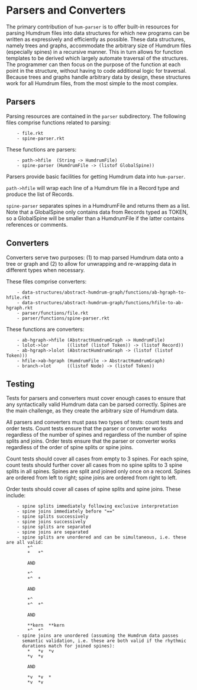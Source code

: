 # Parsers and Converters
The primary contribution of `hum-parser` is to offer built-in resources for
parsing Humdrum files into data structures for which new programs can be
written as expressively and efficiently as possible. These data structures,
namely trees and graphs, accommodate the arbitrary size of Humdrum files
(especially spines) in a recursive manner. This in turn allows for function
templates to be derived which largely automate traversal of the structures.
The programmer can then focus on the purpose of the function at each point
in the structure, without having to code additional logic for traversal.
Because trees and graphs handle arbitrary data by design, these structures
work for all Humdrum files, from the most simple to the most complex.

## Parsers
Parsing resources are contained in the `parser` subdirectory. The following
files comprise functions related to parsing:
```
	- file.rkt
	- spine-parser.rkt
```
These functions are parsers:
```
	- path->hfile  (String -> HumdrumFile)
	- spine-parser (HumdrumFile -> (listof GlobalSpine))
```
Parsers provide basic facilities for getting Humdrum data into `hum-parser`.

`path->hfile` will wrap each line of a Humdrum file in a Record type and produce
the list of Records.

`spine-parser` separates spines in a HumdrumFile and returns them as a list.
Note that a GlobalSpine only contains data from Records typed as TOKEN, so a
GlobalSpine will be smaller than a HumdrumFile if the latter contains references
or comments.

## Converters
Converters serve two purposes: (1) to map parsed Humdrum data onto a tree or
graph and (2) to allow for unwrapping and re-wrapping data in different types
when necessary.

These files comprise converters:
```
	- data-structures/abstract-humdrum-graph/functions/ab-hgraph-to-hfile.rkt
	- data-structures/abstract-humdrum-graph/functions/hfile-to-ab-hgraph.rkt
	- parser/functions/file.rkt
	- parser/functions/spine-parser.rkt
```
These functions are converters:
```
	- ab-hgraph->hfile (AbstractHumdrumGraph -> HumdrumFile)
	- lolot->lor       ((listof (listof Token)) -> (listof Record))
	- ab-hgraph->lolot (AbstractHumdrumGraph -> (listof (listof Token)))
	- hfile->ab-hgraph (HumdrumFile -> AbstractHumdrumGraph)
	- branch->lot      ((listof Node) -> (listof Token))
```

## Testing
Tests for parsers and converters must cover enough cases to ensure that any
syntactically valid Humdrum data can be parsed correctly. Spines are the main
challenge, as they create the arbitrary size of Humdrum data.

All parsers and converters must pass two types of tests: count tests and order
tests. Count tests ensure that the parser or converter works regardless of the
number of spines and regardless of the number of spine splits and joins. Order
tests ensure that the  parser or converter works regardless of the order
of spine splits or spine joins.

Count tests should cover all cases from empty to 3 spines. For each spine, count
tests should further cover all cases from no spine splits to 3 spine splits in
all spines. Spines are split and joined only once on a record. Spines are ordered
from left to right; spine joins are ordered from right to left.

Order tests should cover all cases of spine splits and spine joins. These
include:
```
	- spine splits immediately following exclusive interpretation
	- spine joins immediately before "=="
	- spine splits successively
	- spine joins successively
	- spine splits are separated
	- spine joins are separated
	- spine splits are unordered and can be simultaneous, i.e. these are all valid:
		*^
		*	*^

		AND

		*^
		*^	*
		
		AND
		
		*^
		*^	*^
		
		AND
		
		**kern	**kern
		*^	*^
	- spine joins are unordered (assuming the Humdrum data passes
	  semantic validation, i.e. these are both valid if the rhythmic
	  durations match for joined spines):
		*	*v	*v
		*v	*v

		AND

		*v	*v	*
		*v	*v
```
